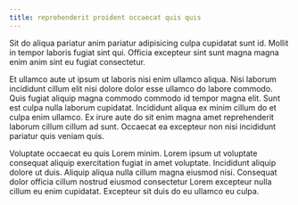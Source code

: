 ```yaml
---
title: reprehenderit proident occaecat quis quis
---
```


Sit do aliqua pariatur anim pariatur adipisicing culpa cupidatat sunt id. Mollit in tempor laboris fugiat sint qui. Officia excepteur sint sunt magna magna enim anim sint eu fugiat consectetur.

Et ullamco aute ut ipsum ut laboris nisi enim ullamco aliqua. Nisi laborum incididunt cillum elit nisi dolore dolor esse ullamco do labore commodo. Quis fugiat aliquip magna commodo commodo id tempor magna elit. Sunt est culpa nulla laborum cupidatat. Incididunt aliqua ex minim cillum do et culpa enim ullamco. Ex irure aute do sit enim magna amet reprehenderit laborum cillum cillum ad sunt. Occaecat ea excepteur non nisi incididunt pariatur quis veniam quis.

Voluptate occaecat eu quis Lorem minim. Lorem ipsum ut voluptate consequat aliquip exercitation fugiat in amet voluptate. Incididunt aliquip dolore ut duis. Aliquip aliqua nulla cillum magna eiusmod nisi. Consequat dolor officia cillum nostrud eiusmod consectetur Lorem excepteur nulla cillum eu enim cupidatat. Excepteur sit duis do eu ullamco eu culpa.